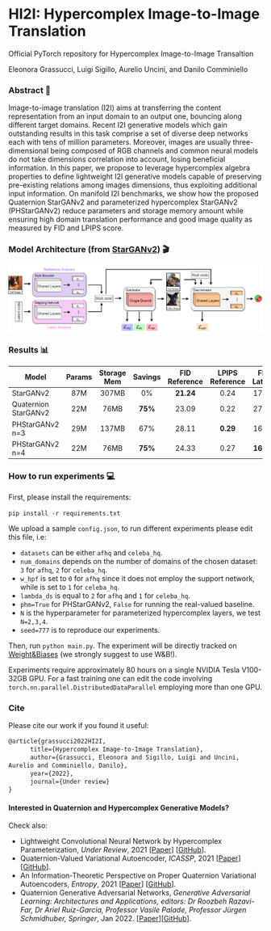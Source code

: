 # HI2I: Hypercomplex Image-to-Image Translation
Official PyTorch repository for Hypercomplex Image-to-Image Transaltion

Eleonora Grassucci, Luigi Sigillo, Aurelio Uncini, and Danilo Comminiello

### Abstract :bookmark_tabs:

Image-to-image translation (I2I) aims at transferring the content representation from an input domain to an output one, bouncing along different target domains. Recent I2I generative models which gain outstanding results in this task comprise a set of diverse deep networks each with tens of million parameters. Moreover, images are usually three-dimensional being composed of RGB channels and common neural models do not take dimensions correlation into account, losing beneficial information. In this paper, we propose to leverage hypercomplex algebra properties to define lightweight I2I generative models capable of preserving pre-existing relations among images dimensions, thus exploiting additional input information. On manifold I2I benchmarks, we show how the proposed Quaternion StarGANv2 and parameterized hypercomplex StarGANv2 (PHStarGANv2) reduce parameters and storage memory amount while ensuring high domain translation performance and good image quality as measured by FID and LPIPS score.

### Model Architecture (from [StarGANv2](https://github.com/clovaai/stargan-v2)) :clapper:
<img src="PHStarGANv2_arch.png">

### Results :bar_chart:

| Model                | Params | Storage Mem | Savings            |  FID Reference    | LPIPS Reference  |  FID Latent       | LPIPS Latent     | Checkpoint |
|----------------------|:------:|:-----------:|:------------------:|:-----------------:|:----------------:|:-----------------:|:----------------:|:----------:|
| StarGANv2            |   87M  |    307MB    |         0\%        |   **21.24**       |       0.24       |       17.16       |       0.25       | [Link]() |
| Quaternion StarGANv2 |   22M  |     76MB    |    **75\%**        | 23.09             |       0.22       |       27.90       |       0.12       | [Link]() |
| PHStarGANv2 n=3      |   29M  |    137MB    |        67\%        |       28.11       |   **0.29**       | 16.63             |   **0.33**       | [Link]() |
| PHStarGANv2 n=4      |   22M  |     76MB    |    **75\%**        |       24.33       |        0.27      |   **16.54**       |             0.29 | [Link](https://drive.google.com/file/d/1FeBziPo-H_B2qcBB7sndDO6qJ2RiV3Ow/view?usp=sharing) |

### How to run experiments :computer:

First, please install the requirements:

```pip install -r requirements.txt```

We upload a sample `config.json`, to run different experiments please edit this file, i.e:
* `datasets` can be either `afhq` and `celeba_hq`.
* `num_domains` depends on the number of domains of the chosen dataset: `3` for `afhq`, `2` for `celeba_hq`.
* `w_hpf` is set to `0` for `afhq` since it does not employ the support network, while is set to `1` for `celeba_hq`.
* `lambda_ds` is equal to `2` for `afhq` and `1` for `celeba_hq`.
* `phm=True` for PHStarGANv2, `False` for running the real-valued baseline.
* `N` is the hyperparameter for parameterized hypercomplex layers, we test `N=2,3,4`. 
* `seed=777` is to reproduce our experiments.

Then, run `python main.py`. The experiment will be directly tracked on [Weight&Biases](https://wandb.ai/) (we strongly suggest to use W&B!).

Experiments require approximately 80 hours on a single NVIDIA Tesla V100-32GB GPU. For a fast training one can edit the code involving `torch.nn.parallel.DistributedDataParallel` employing more than one GPU.

### Cite

Please cite our work if you found it useful:

```
@article{grassucci2022HI2I,
      title={Hypercomplex Image-to-Image Translation}, 
      author={Grassucci, Eleonora and Sigillo, Luigi and Uncini, Aurelio and Comminiello, Danilo},
      year={2022},
      journal={Under review}
}
```

#### Interested in Quaternion and Hypercomplex Generative Models?

Check also: 

* Lightweight Convolutional Neural Network by Hypercomplex Parameterization, _Under Review_, 2021 [[Paper](https://arxiv.org/pdf/2110.04176.pdf)] [[GitHub](https://github.com/elegan23/hypernets)].
* Quaternion-Valued Variational Autoencoder, _ICASSP_, 2021 [[Paper](https://arxiv.org/pdf/2010.11647.pdf)] [[GitHub](https://github.com/eleGAN23/QVAE)].
* An Information-Theoretic Perspective on Proper Quaternion Variational Autoencoders, _Entropy_, 2021 [[Paper](https://www.mdpi.com/1099-4300/23/7/856)] [[GitHub](https://github.com/eleGAN23/QVAE)].
* Quaternion Generative Adversarial Networks, _Generative Adversarial Learning: Architectures and Applications, editors: Dr Roozbeh Razavi-Far, Dr Ariel Ruiz-Garcia, Professor Vasile Palade, Professor Jürgen Schmidhuber, Springer_, Jan 2022. [[Paper](https://arxiv.org/pdf/2104.09630.pdf)][[GitHub](https://github.com/eleGAN23/QGAN)].
